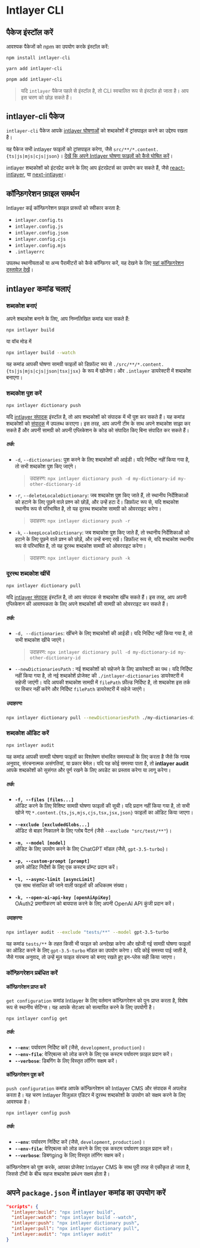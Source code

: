 # Intlayer CLI

## पैकेज इंस्टॉल करें

आवश्यक पैकेजों को npm का उपयोग करके इंस्टॉल करें:

```bash packageManager="npm"
npm install intlayer-cli
```

```bash packageManager="yarn"
yarn add intlayer-cli
```

```bash packageManager="pnpm"
pnpm add intlayer-cli
```

> यदि `intlayer` पैकेज पहले से इंस्टॉल है, तो CLI स्वचालित रूप से इंस्टॉल हो जाता है। आप इस चरण को छोड़ सकते हैं।

## intlayer-cli पैकेज

`intlayer-cli` पैकेज आपके [intlayer घोषणाओं](https://github.com/aymericzip/intlayer/blob/main/docs/hi/dictionary/get_started.md) को शब्दकोशों में ट्रांसपाइल करने का उद्देश्य रखता है।

यह पैकेज सभी intlayer फाइलों को ट्रांसपाइल करेगा, जैसे `src/**/*.content.{ts|js|mjs|cjs|json}`। [देखें कि अपने Intlayer घोषणा फाइलों को कैसे घोषित करें](https://github.com/aymericzip/intlayer/blob/main/packages/intlayer/README.md)।

intlayer शब्दकोशों को इंटरप्रेट करने के लिए आप इंटरप्रेटर्स का उपयोग कर सकते हैं, जैसे [react-intlayer](https://www.npmjs.com/package/react-intlayer), या [next-intlayer](https://www.npmjs.com/package/next-intlayer)।

## कॉन्फ़िगरेशन फ़ाइल समर्थन

Intlayer कई कॉन्फ़िगरेशन फ़ाइल प्रारूपों को स्वीकार करता है:

- `intlayer.config.ts`
- `intlayer.config.js`
- `intlayer.config.json`
- `intlayer.config.cjs`
- `intlayer.config.mjs`
- `.intlayerrc`

उपलब्ध स्थानीयताओं या अन्य पैरामीटरों को कैसे कॉन्फ़िगर करें, यह देखने के लिए [यहां कॉन्फ़िगरेशन दस्तावेज़ देखें](https://github.com/aymericzip/intlayer/blob/main/docs/hi/configuration.md)।

## intlayer कमांड चलाएं

### शब्दकोश बनाएं

अपने शब्दकोश बनाने के लिए, आप निम्नलिखित कमांड चला सकते हैं:

```bash
npx intlayer build
```

या वॉच मोड में

```bash
npx intlayer build --watch
```

यह कमांड आपकी घोषणा सामग्री फाइलों को डिफ़ॉल्ट रूप से `./src/**/*.content.{ts|js|mjs|cjs|json|tsx|jsx}` के रूप में खोजेगा। और `.intlayer` डायरेक्टरी में शब्दकोश बनाएगा।

### शब्दकोश पुश करें

```bash
npx intlayer dictionary push
```

यदि [intlayer संपादक](https://github.com/aymericzip/intlayer/blob/main/docs/hi/intlayer_visual_editor.md) इंस्टॉल है, तो आप शब्दकोशों को संपादक में भी पुश कर सकते हैं। यह कमांड शब्दकोशों को [संपादक](https://intlayer.org/dashboard) में उपलब्ध कराएगा। इस तरह, आप अपनी टीम के साथ अपने शब्दकोश साझा कर सकते हैं और अपनी सामग्री को अपनी एप्लिकेशन के कोड को संपादित किए बिना संपादित कर सकते हैं।

##### तर्क:

- `-d`, `--dictionaries`: पुश करने के लिए शब्दकोशों की आईडी। यदि निर्दिष्ट नहीं किया गया है, तो सभी शब्दकोश पुश किए जाएंगे।
  > उदाहरण: `npx intlayer dictionary push -d my-dictionary-id my-other-dictionary-id`
- `-r`, `--deleteLocaleDictionary`: जब शब्दकोश पुश किए जाते हैं, तो स्थानीय निर्देशिकाओं को हटाने के लिए पूछने वाले प्रश्न को छोड़ें, और उन्हें हटा दें। डिफ़ॉल्ट रूप से, यदि शब्दकोश स्थानीय रूप से परिभाषित है, तो यह दूरस्थ शब्दकोश सामग्री को ओवरराइट करेगा।
  > उदाहरण: `npx intlayer dictionary push -r`
- `-k`, `--keepLocaleDictionary`: जब शब्दकोश पुश किए जाते हैं, तो स्थानीय निर्देशिकाओं को हटाने के लिए पूछने वाले प्रश्न को छोड़ें, और उन्हें बनाए रखें। डिफ़ॉल्ट रूप से, यदि शब्दकोश स्थानीय रूप से परिभाषित है, तो यह दूरस्थ शब्दकोश सामग्री को ओवरराइट करेगा।
  > उदाहरण: `npx intlayer dictionary push -k`

### दूरस्थ शब्दकोश खींचें

```bash
npx intlayer dictionary pull
```

यदि [intlayer संपादक](https://github.com/aymericzip/intlayer/blob/main/docs/hi/intlayer_visual_editor.md) इंस्टॉल है, तो आप संपादक से शब्दकोश खींच सकते हैं। इस तरह, आप अपनी एप्लिकेशन की आवश्यकता के लिए अपने शब्दकोशों की सामग्री को ओवरराइट कर सकते हैं।

##### तर्क:

- `-d, --dictionaries`: खींचने के लिए शब्दकोशों की आईडी। यदि निर्दिष्ट नहीं किया गया है, तो सभी शब्दकोश खींचे जाएंगे।
  > उदाहरण: `npx intlayer dictionary pull -d my-dictionary-id my-other-dictionary-id`
- `--newDictionariesPath` : नई शब्दकोशों को सहेजने के लिए डायरेक्टरी का पथ। यदि निर्दिष्ट नहीं किया गया है, तो नई शब्दकोशें प्रोजेक्ट की `./intlayer-dictionaries` डायरेक्टरी में सहेजी जाएंगी। यदि आपकी शब्दकोश सामग्री में `filePath` फ़ील्ड निर्दिष्ट है, तो शब्दकोश इस तर्क पर विचार नहीं करेंगे और निर्दिष्ट `filePath` डायरेक्टरी में सहेजे जाएंगे।

##### उदाहरण:

```bash
npx intlayer dictionary pull --newDictionariesPath ./my-dictionaries-dir/
```

### शब्दकोश ऑडिट करें

```bash
npx intlayer audit
```

यह कमांड आपकी सामग्री घोषणा फाइलों का विश्लेषण संभावित समस्याओं के लिए करता है जैसे कि गायब अनुवाद, संरचनात्मक असंगतियां, या प्रकार बेमेल। यदि यह कोई समस्या पाता है, तो **intlayer audit** आपके शब्दकोशों को सुसंगत और पूर्ण रखने के लिए अपडेट का प्रस्ताव करेगा या लागू करेगा।

##### तर्क:

- **`-f, --files [files...]`**  
  ऑडिट करने के लिए विशिष्ट सामग्री घोषणा फाइलों की सूची। यदि प्रदान नहीं किया गया है, तो सभी खोजे गए `*.content.{ts,js,mjs,cjs,tsx,jsx,json}` फाइलों का ऑडिट किया जाएगा।

- **`--exclude [excludedGlobs...]`**  
  ऑडिट से बाहर निकालने के लिए ग्लोब पैटर्न (जैसे `--exclude "src/test/**"`)।

- **`-m, --model [model]`**  
  ऑडिट के लिए उपयोग करने के लिए ChatGPT मॉडल (जैसे, `gpt-3.5-turbo`)।

- **`-p, --custom-prompt [prompt]`**  
  अपने ऑडिट निर्देशों के लिए एक कस्टम प्रॉम्प्ट प्रदान करें।

- **`-l, --async-limit [asyncLimit]`**  
  एक साथ संसाधित की जाने वाली फाइलों की अधिकतम संख्या।

- **`-k, --open-ai-api-key [openAiApiKey]`**  
  OAuth2 प्रमाणीकरण को बायपास करने के लिए अपनी OpenAI API कुंजी प्रदान करें।

##### उदाहरण:

```bash
npx intlayer audit --exclude "tests/**" --model gpt-3.5-turbo
```

यह कमांड `tests/**` के तहत किसी भी फाइल को अनदेखा करेगा और खोजी गई सामग्री घोषणा फाइलों का ऑडिट करने के लिए `gpt-3.5-turbo` मॉडल का उपयोग करेगा। यदि कोई समस्या पाई जाती है, जैसे गायब अनुवाद, तो उन्हें मूल फाइल संरचना को बनाए रखते हुए इन-प्लेस सही किया जाएगा।

### कॉन्फ़िगरेशन प्रबंधित करें

#### कॉन्फ़िगरेशन प्राप्त करें

`get configuration` कमांड Intlayer के लिए वर्तमान कॉन्फ़िगरेशन को पुनः प्राप्त करता है, विशेष रूप से स्थानीय सेटिंग्स। यह आपके सेटअप को सत्यापित करने के लिए उपयोगी है।

```bash
npx intlayer config get
```

##### तर्क:

- **`--env`**: पर्यावरण निर्दिष्ट करें (जैसे, `development`, `production`)।
- **`--env-file`**: वेरिएबल्स को लोड करने के लिए एक कस्टम पर्यावरण फ़ाइल प्रदान करें।
- **`--verbose`**: डिबगिंग के लिए विस्तृत लॉगिंग सक्षम करें।

#### कॉन्फ़िगरेशन पुश करें

`push configuration` कमांड आपके कॉन्फ़िगरेशन को Intlayer CMS और संपादक में अपलोड करता है। यह चरण Intlayer विज़ुअल एडिटर में दूरस्थ शब्दकोशों के उपयोग को सक्षम करने के लिए आवश्यक है।

```bash
npx intlayer config push
```

##### तर्क:

- **`--env`**: पर्यावरण निर्दिष्ट करें (जैसे, `development`, `production`)।
- **`--env-file`**: वेरिएबल्स को लोड करने के लिए एक कस्टम पर्यावरण फ़ाइल प्रदान करें।
- **`--verbose`**: डिबगging के लिए विस्तृत लॉगिंग सक्षम करें।

कॉन्फ़िगरेशन को पुश करके, आपका प्रोजेक्ट Intlayer CMS के साथ पूरी तरह से एकीकृत हो जाता है, जिससे टीमों के बीच सहज शब्दकोश प्रबंधन सक्षम होता है।

## अपने `package.json` में intlayer कमांड का उपयोग करें

```json fileName="package.json"
"scripts": {
  "intlayer:build": "npx intlayer build",
  "intlayer:watch": "npx intlayer build --watch",
  "intlayer:push": "npx intlayer dictionary push",
  "intlayer:pull": "npx intlayer dictionary pull",
  "intlayer:audit": "npx intlayer audit"
}
```

